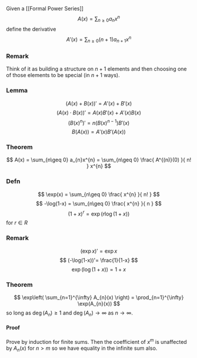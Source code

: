 Given a [[Formal Power Series]]
$$
A(x) = \sum_{n\geq 0} a_{n} x^{n}
$$
define the derivative 
$$
A'(x) = \sum_{n\geq 0} (n+1) a_{n+1} x^{n}
$$
### Remark
Think of it as building a structure on $n+1$ elements 
and then choosing one of those elements to be special (in $n+1$ ways).
### Lemma
$$
(A(x)+B(x))'=A'(x)+B'(x)
$$
$$
(A(x)\cdot B(x))' = A(x)B'(x) + A'(x)B(x)
$$
$$
(B(x)^{n})' = n(B(x)^{n-1})B'(x)
$$
$$
B(A(x)) = A'(x) B'(A(x))
$$
### Theorem
$$
A(x) = \sum_{n\geq 0} a_{n}x^{n} = \sum_{n\geq 0} \frac{ A^{(n)}(0) }{ n! } x^{n}
$$
### Defn
$$
\exp(x) = \sum_{n\geq 0} \frac{ x^{n} }{ n! }
$$
$$
-\log(1-x) = \sum_{n\geq 0} \frac{ x^{n} }{ n }
$$
$$
(1+x)^{r} = \exp(r\log(1+x))
$$
for $r\in R$
### Remark
$$
(\exp x)' = \exp x
$$
$$
(-\log(1-x))'= \frac{1}{1-x}
$$
$$
\exp(\log(1+x)) = 1+x
$$
### Theorem
$$
\exp\left( \sum_{n=1}^{\infty} A_{n}(x) \right) = \prod_{n=1}^{\infty} \exp(A_{n}(x))
$$
so long as $\deg(A_{n})\geq 1$ and $\deg(A_{n})\to \infty$ as $n\to \infty$.
#### Proof
Prove by induction for finite sums. 
Then the coefficient of $x^{m}$ is unaffected by $A_{n}(x)$ for $n>m$
so we have equality in the infinite sum also.

